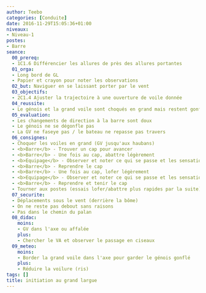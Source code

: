 ```yaml
---
author: Teebo
categories: [Conduite]
date: 2016-11-29T15:05:36+01:00
niveaux:
- Niveau-1
postes:
- Barre
seance:
  00_prereq:
  - 1C1.6 Différencier les allures de près des allures portantes
  01_orga:
  - Long bord de GL
  - Papier et crayon pour noter les observations
  02_but: Naviguer en se laissant porter par le vent
  03_objectifs:
  - 2C1.4 Ajuster la trajectoire à une ouverture de voile donnée
  04_reussite:
  - Le génois et la grand voile sont choqués en grand mais restent gonflés
  05_evaluation:
  - Les changements de direction à la barre sont doux
  - Le génois ne se dégonfle pas
  - La GV ne faseye pas / le bateau ne repasse pas travers
  06_consignes:
  - Choquer les voiles en grand (GV jusqu'aux haubans)
  - <b>Barre</b> - Trouver un cap pour avancer
  - <b>Barre</b> - Une fois au cap, abattre légèrement
  - <b>Equipage</b> - Observer et noter ce qui se passe et les sensations
  - <b>Barre</b> - Reprendre le cap
  - <b>Barre</b> - Une fois au cap, lofer légèrement
  - <b>Equipage</b> - Observer et noter ce qui se passe et les sensations
  - <b>Barre</b> - Reprendre et tenir le cap
  - Tourner aux postes (essais lofer/abattre plus rapides par la suite)
  07_securite:
  - Déplacements sous le vent (derrière la bôme)
  - On ne reste pas debout sans raisons
  - Pas dans le chemin du palan
  08_didac:
    moins:
    - GV dans l'axe ou affalée
    plus:
    - Chercher le VA et observer le passage en ciseaux
  09_meteo:
    moins:
    - Border la grand voile dans l'axe pour garder le génois gonflé
    plus:
    - Réduire la voilure (ris)
tags: []
title: initiation au grand largue
---
```

